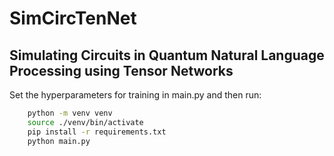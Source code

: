 # SimCircTenNet
Simulating Circuits in Quantum Natural Language Processing using Tensor Networks
---
Set the hyperparameters for training in main.py and then run:
```bash
    python -m venv venv
    source ./venv/bin/activate
    pip install -r requirements.txt
    python main.py
```
